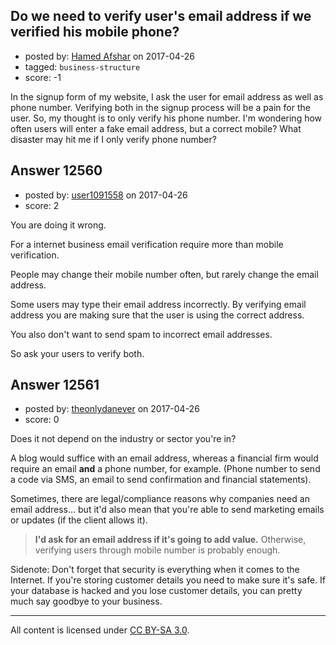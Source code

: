 ## Do we need to verify user's email address if we verified his mobile phone?

- posted by: [Hamed Afshar](https://stackexchange.com/users/1545654/hamed-afshar) on 2017-04-26
- tagged: `business-structure`
- score: -1

In the signup form of my website, I ask the user for email address as well as phone number. Verifying both in the signup process will be a pain for the user.
So, my thought is to only verify his phone number.
I'm wondering how often users will enter a fake email address, but a correct mobile?
What disaster may hit me if I only verify phone number?


## Answer 12560

- posted by: [user1091558](https://stackexchange.com/users/1098507/user1091558) on 2017-04-26
- score: 2

You are doing it wrong.

For a internet business email verification require more than mobile verification.

People may change their mobile number often, but rarely change the email address. 

Some users may type their email address incorrectly. By verifying email address you are making sure that the user is using the correct address.

You also don't want to send spam to incorrect email addresses. 

So ask your users to verify both. 



## Answer 12561

- posted by: [theonlydanever](https://stackexchange.com/users/4692060/theonlydanever) on 2017-04-26
- score: 0

Does it not depend on the industry or sector you're in?

A blog would suffice with an email address, whereas a financial firm would require an email **and** a phone number, for example. (Phone number to send a code via SMS, an email to send confirmation and financial statements).

Sometimes, there are legal/compliance reasons why companies need an email address... but it'd also mean that you're able to send marketing emails or updates (if the client allows it). 

> **I'd ask for an email address if it's going to add value.** Otherwise,
> verifying users through mobile number is probably enough.

Sidenote: Don't forget that security is everything when it comes to the Internet. If you're storing customer details you need to make sure it's safe. If your database is hacked and you lose customer details, you can pretty much say goodbye to your business.



---

All content is licensed under [CC BY-SA 3.0](https://creativecommons.org/licenses/by-sa/3.0/).
